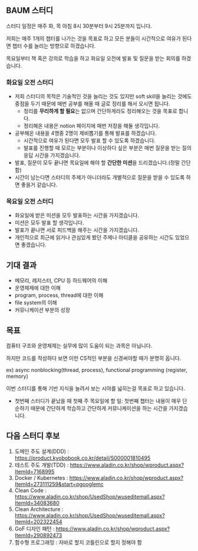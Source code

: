 ## BAUM 스터디

스터디 일정은 매주 화, 목 아침 8시 30분부터 9시 25분까지 입니다.

저희는 매주 1개의 챕터를 나가는 것을 목표로 하고 모든 분들이 시간적으로 여유가 된다면 챕터 수를 늘리는 방향으로 하겠습니다.

목요일부터 책 혹은 강의로 학습을 하고 화요일 오전에 발표 및 질문을 받는 회의를 하겠습니다.

### 화요일 오전 스터디

- 저희 스터디의 목적은 기술적인 것을 늘리는 것도 있지만 soft skill을 늘리는 것에도 중점을 두기 때문에 매번 공부를 해올 때 글로 정리를 해서 오시면 됩니다.
    - 정리를 **무리하게 할 필요**는 없으며 간단하게라도 정리해오는 것을 목표로 합니다.
    - 정리해온 내용은 notion 페이지에 매번 저장을 해둘 생각입니다.
- 공부해온 내용을 4명중 2명이 제비뽑기를 통해 발표를 하겠습니다.
    - 시간적으로 여유가 된다면 모두 발표 할 수 있도록 하겠습니다.
    - 발표를 진행할 때 모르는 부분이나 이상하다 싶은 부분은 매번 질문을 받는 질의응답 시간을 가지겠습니다.
- 발표, 질문이 모두 끝나면 목요일에 해야 할 **간단한 미션**을 드리겠습니다.(정말 간단함)
- 시간이 남는다면 스터디의 주제가 아니더라도 개별적으로 질문을 받을 수 있도록 하면 좋을거 같습니다.

### 목요일 오전 스터디

- 화요일에 받은 미션을 모두 발표하는 시간을 가지겠습니다.
- 미션은 모두 발표 할 생각입니다.
- 발표가 끝나면 서로 피드백을 해주는 시간을 가지겠습니다.
- 개인적으로 최근에 읽거나 관심있게 봤던 주제나 아티클을 공유하는 시간도 있었으면 좋겠습니다.

## 기대 결과

- 메모리, 레지스터, CPU 등 하드웨어의 이해
- 운영체제에 대한 이해
- program, process, thread에 대한 이해
- file system의 이해
- 커뮤니케이션 부분의 성장

## 목표

컴퓨터 구조와 운영체제는 실무에 많이 도움이 되는 과목은 아닙니다.

하지만 코드를 작성하다 보면 이런 CS적인 부분을 신경써야할 때가 분명히 옵니다.

ex) async nonblocking(thread, process), functional programming (register, memory)

이번 스터디를 통해 기반 지식을 늘려서 보는 시야를 넓히는걸 목표로 하고 있습니다.

- 첫번째 스터디가 끝났을 때 첫째 주 목요일에 할 일: 첫번째 챕터는 내용이 매우 단순하기 때문에 간단하게 학습하고 간단하게 커뮤니케이션을 하는 시간을 가지겠습니다.

## 다음 스터디 후보

1. 도메인 주도 설계(DDD) : https://product.kyobobook.co.kr/detail/S000001810495
2. 테스트 주도 개발(TDD) : https://www.aladin.co.kr/shop/wproduct.aspx?ItemId=7168995
3. Docker / Kubernetes : https://www.aladin.co.kr/shop/wproduct.aspx?ItemId=273111259&start=pgooglemc
4. Clean Code : https://www.aladin.co.kr/shop/UsedShop/wuseditemall.aspx?ItemId=34083680
5. Clean Architecture : https://www.aladin.co.kr/shop/UsedShop/wuseditemall.aspx?ItemId=202322454
6. GoF 디자인 패턴 : https://www.aladin.co.kr/shop/wproduct.aspx?ItemId=290892473
7. 함수형 프로그래밍 : 자바로 할지 코틀린으로 할지 정해야 함